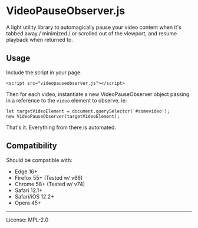 # VideoPauseObserver.js
A light utility library to automagically pause your video content when it's tabbed away / minimized / or scrolled out of the viewport, and resume playback when returned to.

## Usage
Include the script in your page:
```
<script src="videopauseobserver.js"></script>
```
Then for each video, instantiate a new VideoPauseObserver object passing in a reference to the `video` element to observe.
ie:
```
let targetVideoElement = document.querySelector('#somevideo');
new VideoPauseObserver(targetVideoElement);
```
That's it.  Everything from there is automated.

## Compatibility
Should be compatible with:
* Edge 16+
* Firefox 55+  (Tested w/ v66)
* Chrome 58+   (Tested w/ v74)
* Safari 12.1+
* Safari/iOS 12.2+
* Opera 45+

---
License: MPL-2.0
